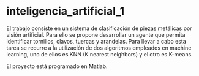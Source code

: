 # inteligencia_artificial_1
El trabajo consiste en un sistema de clasificación de piezas metálicas por visión artificial. Para ello se
propone desarrollar un agente que permita identificar tornillos, clavos, tuercas y arandelas. Para llevar
a cabo esta tarea se recurre a la utilización de dos algoritmos empleados en machine learning, uno de
ellos es KNN (K nearest neighbors) y el otro es K-means.

El proyecto está programado en Matlab.
